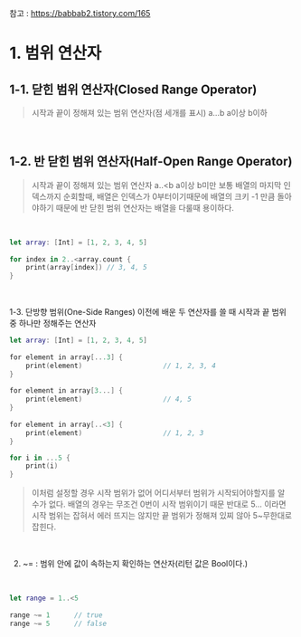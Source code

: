 참고 : https://babbab2.tistory.com/165

# 1. 범위 연산자
## 1-1. 닫힌 범위 연산자(Closed Range Operator) 
> 시작과 끝이 정해져 있는 범위 연산자(점 세개를 표시) a…b a이상 b이하
<br>

## 1-2. 반 닫힌 범위 연산자(Half-Open Range Operator) 
> 시작과 끝이 정해져 있는 범위 연산자 a..<b a이상 b미만
> 보통 배열의 마지막 인덱스까지 순회할때, 배열은 인덱스가 0부터이기때문에 배열의 크키 -1 만큼 돌아야하기 때문에 반 닫힌 범위 연산자는 배열을 다룰때 용이하다.
<br>

```swift
let array: [Int] = [1, 2, 3, 4, 5]
 
for index in 2..<array.count {
    print(array[index]) // 3, 4, 5
}
```
<br>

1-3. 단방향 범위(One-Side Ranges)
이전에 배운 두 연산자를 쓸 때 시작과 끝 범위 중 하나만 정해주는 연산자
<br>

```swift
let array: [Int] = [1, 2, 3, 4, 5]
 
for element in array[...3] {
    print(element)                    // 1, 2, 3, 4
}
 
for element in array[3...] {
    print(element)                    // 4, 5
}
 
for element in array[..<3] {
    print(element)                    // 1, 2, 3
}
```

```swift
for i in ...5 {
    print(i)
}
```

> 이처럼 설정할 경우 시작 범위가 없어 어디서부터 범위가 시작되어야할지를 알 수가 없다. 배열의 경우는 무조건 0번이 시작 범위이기 때문
반대로 5… 이라면 시작 범위는 잡혀서 에러 뜨지는 않지만 끝 범위가 정해져 있찌 않아 5~무한대로 잡힌다.
<br>

2. ~= : 범위 안에 값이 속하는지 확인하는 연산자(리턴 값은 Bool이다.)
<br>

```swift
let range = 1..<5
 
range ~= 1      // true
range ~= 5      // false
```

